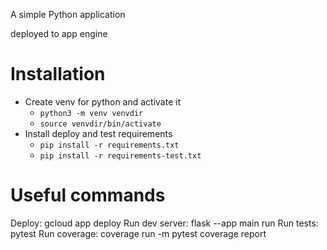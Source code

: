 A simple Python application

deployed to app engine

# Installation

* Create venv for python and activate it
  * `python3 -m venv venvdir`
  * `source venvdir/bin/activate`
* Install deploy and test requirements
  * `pip install -r requirements.txt`
  * `pip install -r requirements-test.txt`

# Useful commands

Deploy:
        gcloud app deploy
Run dev server:
        flask --app main run
Run tests:
        pytest
Run coverage:
        coverage run -m pytest
        coverage report
